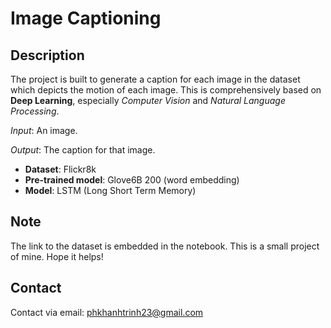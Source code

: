 # Image Captioning

## Description
The project is built to generate a caption for each image in the dataset which depicts the motion of each image. This is comprehensively based on **Deep Learning**, especially *Computer Vision* and *Natural Language Processing*.

*Input*: An image.

*Output*: The caption for that image.

- **Dataset**: Flickr8k
- **Pre-trained model**: Glove6B 200 (word embedding)
- **Model**: LSTM (Long Short Term Memory)

## Note
The link to the dataset is embedded in the notebook. This is a small project of mine. Hope it helps!

## Contact
Contact via email: phkhanhtrinh23@gmail.com
